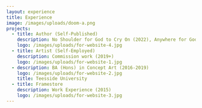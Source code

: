 ```yaml
---
layout: experience
title: Experience
image: /images/uploads/doom-a.png
projects:
  - title: Author (Self-Published)
    description: No Shoulder for God to Cry On (2022), Anywhere for God to Hide (2023)
    logo: /images/uploads/for-website-4.jpg
  - title: Artist (Self-Employed)
    description: Commission work (2019+)
    logo: /images/uploads/for-website-1.jpg
  - description: BA (Hons) in Concept Art (2016-2019)
    logo: /images/uploads/for-website-2.jpg
    title: Teesside University
  - title: Framestore
    description: Work Experience (2015)
    logo: /images/uploads/for-website-3.jpg
---
```

